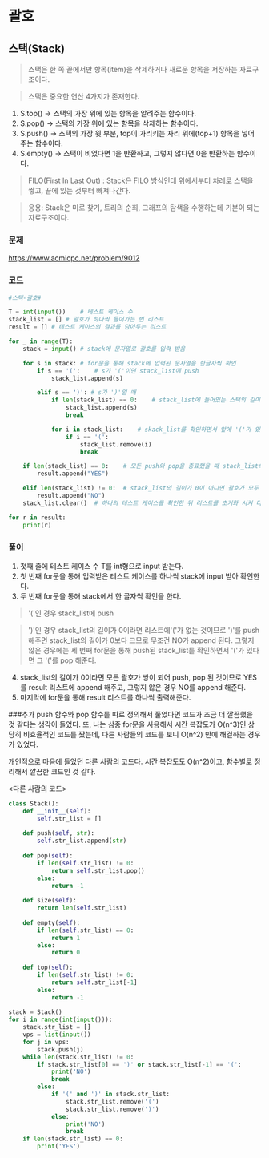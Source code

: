 괄호
=======================================================
스택(Stack)
-------------------------------------------------------
> 스택은 한 쪽 끝에서만 항목(item)을 삭제하거나 새로운 항목을 저장하는 자료구조이다.

> 스택은 중요한 연산 4가지가 존재한다.
1. S.top() -> 스택의 가장 위에 있는 항목을 알려주는 함수이다.
2. S.pop() -> 스택의 가장 위에 있는 항목을 삭제하는 함수이다.
3. S.push() -> 스택의 가장 윗 부분, top이 가리키는 자리 위에(top+1) 항목을 넣어주는 함수이다.
4. S.empty() -> 스택이 비었다면 1을 반환하고, 그렇지 않다면 0을 반환하는 함수이다.

> FILO(First In Last Out) : Stack은 FILO 방식인데 위에서부터 차례로 스택을 쌓고, 끝에 있는 것부터 빠져나간다.

> 응용: Stack은 미로 찾기, 트리의 순회, 그래프의 탐색을 수행하는데 기본이 되는 자료구조이다. 

### 문제
https://www.acmicpc.net/problem/9012

### 코드

``` python
#스택-괄호#

T = int(input())    # 테스트 케이스 수
stack_list = [] # 괄호가 하나씩 들어가는 빈 리스트
result = [] # 테스트 케이스의 결과를 담아두는 리스트

for _ in range(T):
    stack = input() # stack에 문자열로 괄호를 입력 받음

    for s in stack: # for문을 통해 stack에 입력된 문자열을 한글자씩 확인
        if s == '(':    # s가 '('이면 stack_list에 push
            stack_list.append(s)

        elif s == ')': # s가 ')'일 때
            if len(stack_list) == 0:    # stack_list에 들어있는 스택의 길이가 0이면 ')'를 push
                stack_list.append(s)
                break

            for i in stack_list:    # skack_list를 확인하면서 앞에 '('가 있으면 괄호가 한 쌍이 된 것이므로 pop
                if i == '(':
                    stack_list.remove(i)
                    break

    if len(stack_list) == 0:    # 모든 push와 pop을 종료했을 때 stack_list의 길이가 0이면 모두 pop 된 것이므로 YES를 result에 append
        result.append("YES")

    elif len(stack_list) != 0:  # stack_list의 길이가 0이 아니면 괄호가 모두 짝지어진 것이 아니므로 NO를 result에 append
        result.append("NO")
    stack_list.clear()  # 하나의 테스트 케이스를 확인한 뒤 리스트를 초기화 시켜 다음 테스트 케이스를 확인

for r in result:
    print(r)
```
### 풀이
1. 첫째 줄에 테스트 케이스 수 T를 int형으로 input 받는다.
2. 첫 번째 for문을 통해 입력받은 테스트 케이스를 하나씩 stack에 input 받아 확인한다.
3. 두 번째 for문을 통해 stack에서 한 글자씩 확인을 한다.
> '('인 경우 stack_list에 push

> ')'인 경우 stack_list의 길이가 0이라면 리스트에'('가 없는 것이므로 ')'를 push해주면 stack_list의 길이가 0보다 크므로 무조건 NO가 append 된다.
그렇지 않은 경우에는 세 번째 for문을 통해 push된 stack_list를 확인하면서 '('가 있다면 그 '('를 pop 해준다.

4. stack_list의 길이가 0이라면 모든 괄호가 쌍이 되어 push, pop 된 것이므로 YES를 result 리스트에 append 해주고, 그렇지 않은 경우 NO를 append 해준다.
5. 마지막에 for문을 통해 result 리스트를 하나씩 출력해준다.

###추가
push 함수와 pop 함수를 따로 정의해서 풀었다면 코드가 조금 더 깔끔했을 것 같다는 생각이 들었다.
또, 나는 삼중 for문을 사용해서 시간 복잡도가 O(n^3)인 상당히 비효율적인 코드를 짰는데, 다른 사람들의 코드를 보니 O(n^2) 만에 해결하는 경우가 있었다.

개인적으로 마음에 들었던 다른 사람의 코드다.
시간 복잡도도 O(n^2)이고, 함수별로 정리해서 깔끔한 코드인 것 같다.

<다른 사람의 코드>
``` python
class Stack():
    def __init__(self):
        self.str_list = []
 
    def push(self, str):
        self.str_list.append(str)
 
    def pop(self):
        if len(self.str_list) != 0:
            return self.str_list.pop()
        else:
            return -1
 
    def size(self):
        return len(self.str_list)
 
    def empty(self):
        if len(self.str_list) == 0:
            return 1
        else:
            return 0
 
    def top(self):
        if len(self.str_list) != 0:
            return self.str_list[-1]
        else:
            return -1
 
stack = Stack()
for i in range(int(input())):
    stack.str_list = []
    vps = list(input())
    for j in vps:
        stack.push(j)
    while len(stack.str_list) != 0:
        if stack.str_list[0] == ')' or stack.str_list[-1] == '(':
            print('NO')
            break
        else:
            if '(' and ')' in stack.str_list:
                stack.str_list.remove('(')
                stack.str_list.remove(')')
            else:
                print('NO')
                break
    if len(stack.str_list) == 0:
        print('YES')
```
